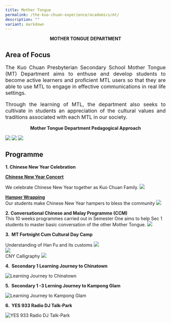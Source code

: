 ```yaml
---
title: Mother Tongue
permalink: /the-kuo-chuan-experience/academics/mt/
description: ""
variant: markdown
---
```

**<center>MOTHER TONGUE DEPARTMENT</center>**


## Area of Focus

<p style="text-align: justify;font-size:16px;">
The Kuo Chuan Presbyterian Secondary School Mother Tongue (MT) Department aims to enthuse and develop students to become&nbsp;active learners and proficient MTL users so that they are able to use MTL to engage in effective communications in real life settings.&nbsp;</p>

  

<p style="text-align: justify;font-size:16px;">
Through the learning of MTL, the department also seeks to cultivate in students an appreciation of the cultural values and traditions&nbsp;associated with each MTL in our society.</p>

**<center>Mother Tongue Department Pedagogical Approach</center>**

![](/images/Our%20People/Departments/MT/MT%20Area%20of%20Focus%201.jpg)
![](/images/Our%20People/Departments/MT/Area_of_Focus.jpg)
![](/images/Our%20People/Departments/MT/MT%20Area%20of%20Focus%203.jpg)


## Programme

**1. Chinese New Year Celebration**

**<u>Chinese New Year Concert</u>**

We celebrate Chinese New Year together as Kuo Chuan Family.
![](/images/Our%20People/Departments/MT/2024_CNY.png)

**<u>Hamper Wrapping</u>**<br>
Our students make Chinese New Year hampers to bless the community
![](/images/Our%20People/Departments/MT/Hamper_Wrapping.png)

**2.&nbsp;Conversational Chinese and Malay Programme (CCM)**  
This 10 weeks programmes carried out in Semester One aims to help Sec 1 students to master basic conversation of the other Mother Tongue.
![](/images/Our%20People/Departments/MT/CCM.png)


**3\. &nbsp;MT Fortnight Cum Cultural Day Camp**

Understanding of Han Fu and its customs
![](/images/Our%20People/Departments/MT/2023/img_9888.jpg)<br>
![](/images/Our%20People/Departments/MT/2023/hanfu_understand.jpeg)<br>
CNY Calligraphy
![](/images/Our%20People/Departments/MT/2023/mtlf_calligraphy.jpeg)


**4\. &nbsp;Secondary 1 Learning Journey to Chinatown**

![Learning Journey to Chinatown](/images/Our%20People/Departments/MT/2023/chinatownlj.jpg)

**5\. &nbsp;Secondary 1 -3 Lerning Journey to Kampong Glam**

![Learning Journey to Kampong Glam](/images/Our%20People/Departments/MT/2023/kgglum23.jpg)

**6\. &nbsp;YES 933 Radio DJ Talk-Park**

![YES 933 Radio DJ Talk-Park](/images/Our%20People/Departments/MT/2023/djs_lj.jpg)